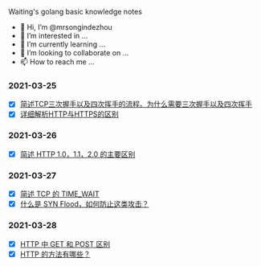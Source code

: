 Waiting's golang basic knowledge notes

- 👋 Hi, I’m @mrsongindezhou
- 👀 I’m interested in ...
- 🌱 I’m currently learning ...
- 💞️ I’m looking to collaborate on ...
- 📫 How to reach me ...

### 2021-03-25
- [x] [简述TCP三次握手以及四次挥手的流程。为什么需要三次握手以及四次挥手](https://github.com/mrsongindezhou/Go-Basic-Notes/blob/main/2021-03-25/three-way-handshake.md)
- [x] [详细解析HTTP与HTTPS的区别](https://github.com/mrsongindezhou/Basic-Notes/blob/main/2021-03-25/http%26https.md)

### 2021-03-26
- [x] [简述 HTTP 1.0，1.1，2.0 的主要区别](https://github.com/mrsongindezhou/Basic-Notes/blob/main/2021-03-26/http1.0%26http1.1%26http2.0.md)

### 2021-03-27
- [x] [简述 TCP 的 TIME_WAIT](https://github.com/mrsongindezhou/Basic-Notes/blob/main/2021-03-27/time_wait.md)
- [X] [什么是 SYN Flood，如何防止这类攻击？](https://github.com/mrsongindezhou/Basic-Notes/blob/main/2021-03-27/syn_flood.md)

### 2021-03-28
- [x] [HTTP 中 GET 和 POST 区别](https://github.com/mrsongindezhou/Basic-Notes/blob/main/2021-03-28/get%26post.md)
- [x] [HTTP 的方法有哪些？](https://github.com/mrsongindezhou/Basic-Notes/blob/main/2021-03-28/http-method.md)